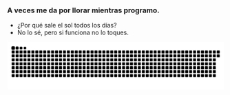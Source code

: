### A veces me da por llorar mientras programo.

- ¿Por qué sale el sol todos los días?  
- No lo sé, pero si funciona no lo toques.

![](https://github.com/Saul-Sosa-Diaz/Saul-Sosa-Diaz/blob/output/github-contribution-grid-snake.svg)

